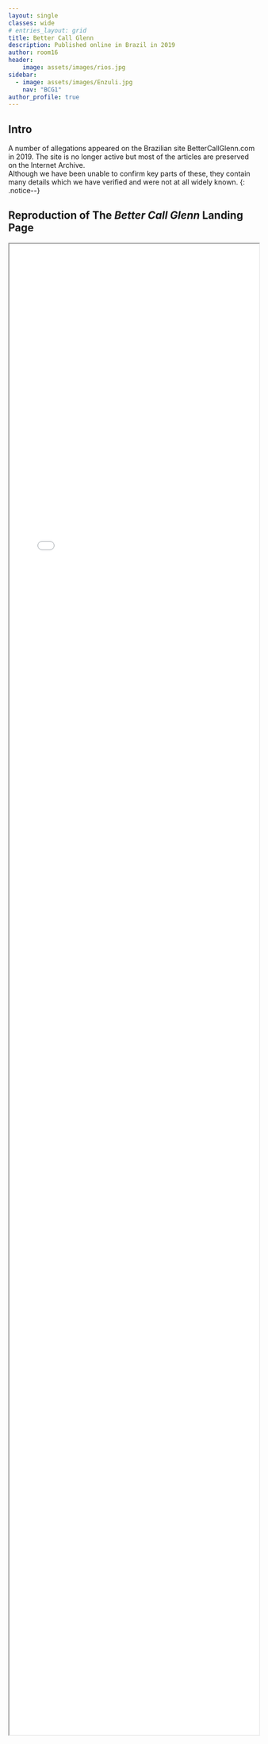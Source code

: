 ```yaml
---
layout: single
classes: wide
# entries_layout: grid
title: Better Call Glenn
description: Published online in Brazil in 2019
author: room16
header:
    image: assets/images/rios.jpg
sidebar:
  - image: assets/images/Enzuli.jpg
    nav: "BCG1"
author_profile: true
---
```



<style type="text/css">
  iframe {
    max-width: 100%;
    max-height: 75vh
  }
</style>

## Intro 

A number of allegations appeared on the Brazilian site BetterCallGlenn.com in 2019.
The site is no longer active but most of the articles are preserved on the Internet Archive.  
Although we have been unable to confirm key parts of these,
they contain many details which we have verified and were not at all widely known.
{: .notice--}


## Reproduction of The _Better Call Glenn_ Landing Page

<div>
<iframe src="/BCG/web.archive.org/web/20190803233731if_/https:/bettercallglenn.com/index.html" width="1400px" height="3000px" allow-forms="false"></iframe>
</div>
